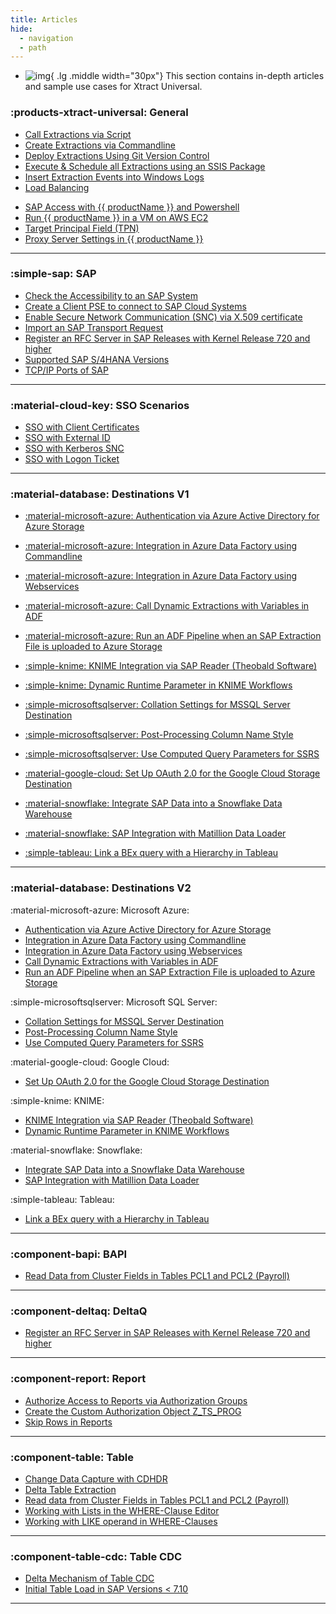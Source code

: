 ```yaml
---
title: Articles
hide:
  - navigation
  - path
---
```


<div class="grid cards" markdown>

-   ![img](site:assets/images/logos/theo-thumbs.png){ .lg .middle width="30px"} This section contains in-depth articles and sample use cases for Xtract Universal.

</div>

### :products-xtract-universal: General

<div class="mdx-columns" markdown>

- [Call Extractions via Script](call-extraction-via-script.md)
- [Create Extractions via Commandline](config-command-line-tool.md)
- [Deploy Extractions Using Git Version Control](deploy-extractions-using-git-version-control.md)
- [Execute & Schedule all Extractions using an SSIS Package](execute_all_defined_xu_extractions.md)
- [Insert Extraction Events into Windows Logs](insert-extraction-events-into-the-windows-logs.md)
- [Load Balancing](load-balancer.md)
<!--- - [Log Access via Web Service](log-access-via-http.md) -->
- [SAP Access with {{ productName }} and Powershell](sap-access-with-xtract-universal-and-powershell.md)
- [Run {{ productName }} in a VM on AWS EC2](run-xu-in-aws.md)
- [Target Principal Field (TPN)](target-principal-TPN.md)
- [Proxy Server Settings in {{ productName }}](proxy-server-settings.md)

</div>

---

### :simple-sap: SAP

<div class="mdx-columns" markdown>

- [Check the Accessibility to an SAP System](check-the-accessibility-to-an-sap-system.md)
- [Create a Client PSE to connect to SAP Cloud Systems](create-personal-security-environment.md)
- [Enable Secure Network Communication (SNC) via X.509 certificate](enable-snc-using-pse-file.md)
- [Import an SAP Transport Request](import-an-sap-transport-request.md)
- [Register an RFC Server in SAP Releases with Kernel Release 720 and higher](register-rfc-server-in-sap-releases-in-kernel-release-720-and-higher.md)
- [Supported SAP S/4HANA Versions](supported-sap-and-hana-versions.md)
- [TCP/IP Ports of SAP](sap-tcpip-ports.md)

</div>

---

### :material-cloud-key: SSO Scenarios

<div class="mdx-columns" markdown>

- [SSO with Client Certificates](sso-with-client-certificates.md)
- [SSO with External ID](sso-with-external-id.md)
- [SSO with Kerberos SNC](sso-with-kerberos-snc.md)
- [SSO with Logon Ticket](sso-with-logon-ticket.md)

</div>

---

### :material-database: Destinations V1

<div class="mdx-columns" markdown>

- [:material-microsoft-azure: Authentication via Azure Active Directory for Azure Storage](authentication-via-azure-ad-with-azure-storage.md)
- [:material-microsoft-azure: Integration in Azure Data Factory using Commandline](adf-integration-using-command-line.md)
- [:material-microsoft-azure: Integration in Azure Data Factory using Webservices](adf-integration-using-webservices.md)
- [:material-microsoft-azure: Call Dynamic Extractions with Variables in ADF](call-dynamic-extractions-with-variables-in-adf.md)
- [:material-microsoft-azure: Run an ADF Pipeline when an SAP Extraction File is uploaded to Azure Storage](run-an-ADF-pipeline-when-sap-extraction-file-is-successfully-uploaded-to-Azure-storage.md)

- [:simple-knime: KNIME Integration via SAP Reader (Theobald Software)](knime-integration-via-sap-reader.md)
- [:simple-knime: Dynamic Runtime Parameter in KNIME Workflows](dynamic-runtime-paramater-within-KNIME-workflow.md)

- [:simple-microsoftsqlserver: Collation Settings for MSSQL Server Destination](collation-sql-server.md)
- [:simple-microsoftsqlserver: Post-Processing Column Name Style](adjust-column-name-style.md)
- [:simple-microsoftsqlserver: Use Computed Query Parameters for SSRS](xu-ssrs-parameterizing-in-vs.md)

- [:material-google-cloud: Set Up OAuth 2.0 for the Google Cloud Storage Destination](google-cloud-storage-oauth.md)

- [:material-snowflake: Integrate SAP Data into a Snowflake Data Warehouse](integrate_sap_data_into_a_Snowflake_data_warehouse.md)
- [:material-snowflake: SAP Integration with Matillion Data Loader](create-a-custom-cennector-in-matillion-data-loader.md)

- [:simple-tableau: Link a BEx query with a Hierarchy in Tableau](link-bex-query-with-hierarchy.md)

</div>

---

### :material-database: Destinations V2

<div class="mdx-columns" markdown>

:material-microsoft-azure: Microsoft Azure: 

- [ Authentication via Azure Active Directory for Azure Storage](authentication-via-azure-ad-with-azure-storage.md)
- [Integration in Azure Data Factory using Commandline](adf-integration-using-command-line.md)
- [Integration in Azure Data Factory using Webservices](adf-integration-using-webservices.md)
- [Call Dynamic Extractions with Variables in ADF](call-dynamic-extractions-with-variables-in-adf.md)
- [Run an ADF Pipeline when an SAP Extraction File is uploaded to Azure Storage](run-an-ADF-pipeline-when-sap-extraction-file-is-successfully-uploaded-to-Azure-storage.md)

:simple-microsoftsqlserver: Microsoft SQL Server:

- [Collation Settings for MSSQL Server Destination](collation-sql-server.md)
- [Post-Processing Column Name Style](adjust-column-name-style.md)
- [Use Computed Query Parameters for SSRS](xu-ssrs-parameterizing-in-vs.md)

:material-google-cloud: Google Cloud: 

- [Set Up OAuth 2.0 for the Google Cloud Storage Destination](google-cloud-storage-oauth.md)

:simple-knime: KNIME:

- [KNIME Integration via SAP Reader (Theobald Software)](knime-integration-via-sap-reader.md)
- [Dynamic Runtime Parameter in KNIME Workflows](dynamic-runtime-paramater-within-KNIME-workflow.md)

:material-snowflake: Snowflake:

- [Integrate SAP Data into a Snowflake Data Warehouse](integrate_sap_data_into_a_Snowflake_data_warehouse.md)
- [SAP Integration with Matillion Data Loader](create-a-custom-cennector-in-matillion-data-loader.md)

:simple-tableau: Tableau: 

- [Link a BEx query with a Hierarchy in Tableau](link-bex-query-with-hierarchy.md)

</div>

---

### :component-bapi: BAPI

<div class="mdx-columns" markdown>

- [Read Data from Cluster Fields in Tables PCL1 and PCL2 (Payroll)](read-data-from-cluster-fields-in-the-tables-pcl1-and-pcl2-payroll.md)

</div>

---


### :component-deltaq: DeltaQ

<div class="mdx-columns" markdown>

- [Register an RFC Server in SAP Releases with Kernel Release 720 and higher](register-rfc-server-in-sap-releases-in-kernel-release-720-and-higher.md)

</div>

---

### :component-report: Report

<div class="mdx-columns" markdown>

- [Authorize Access to Reports via Authorization Groups](authorize-access-to-specific-reports.md)
- [Create the Custom Authorization Object Z_TS_PROG](create-the-custom-authority-object-z-ts-prog.md)
- [Skip Rows in Reports](skip-rows-in-reports.md)

</div>

---

### :component-table: Table

<div class="mdx-columns" markdown>

- [Change Data Capture with CDHDR](change-data-capture-with-cdhdr.md)
- [Delta Table Extraction](delta-table-extraction.md)
- [Read data from Cluster Fields in Tables PCL1 and PCL2 (Payroll)](read-data-from-cluster-fields-in-the-tables-pcl1-and-pcl2-payroll)
- [Working with Lists in the WHERE-Clause Editor](where-clause-editor-lists.md)
- [Working with LIKE operand in WHERE-Clauses](like-operand-where-clause.md)

</div>

---

### :component-table-cdc: Table CDC

<div class="mdx-columns" markdown>

- [Delta Mechanism of Table CDC](table-cdc-mechanism.md)
- [Initial Table Load in SAP Versions < 7.10](table-cdc-initial-table-load.md)

</div>

---
